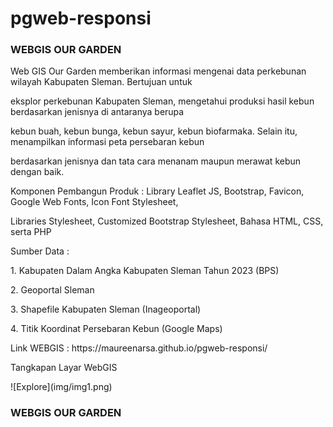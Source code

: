 # pgweb-responsi

<h3>WEBGIS OUR GARDEN</h3>
<p>Web GIS Our Garden memberikan informasi mengenai data perkebunan wilayah Kabupaten Sleman. Bertujuan untuk</p> <p>eksplor perkebunan Kabupaten Sleman, mengetahui produksi hasil kebun berdasarkan jenisnya di antaranya berupa</p>
<p>kebun buah, kebun bunga, kebun sayur, kebun biofarmaka. Selain itu, menampilkan informasi peta persebaran kebun<p>
<p>berdasarkan jenisnya dan tata cara menanam maupun merawat kebun dengan baik.</p>

<p>Komponen Pembangun Produk : Library Leaflet JS, Bootstrap, Favicon, Google Web Fonts, Icon Font Stylesheet,</p> <p>Libraries Stylesheet, Customized Bootstrap Stylesheet, Bahasa HTML, CSS, serta PHP</p>
<p>Sumber Data               : </p>
<p>1. Kabupaten Dalam Angka Kabupaten Sleman Tahun 2023 (BPS)</p>
<p>                            2. Geoportal Sleman</p>
<p>                            3. Shapefile Kabupaten Sleman (Inageoportal)</p>
<p>                            4. Titik Koordinat Persebaran Kebun (Google Maps)</p>
<p>Link WEBGIS               : https://maureenarsa.github.io/pgweb-responsi/</p>

<p>Tangkapan Layar WebGIS</p>
![Explore](img/img1.png)
<h3>WEBGIS OUR GARDEN</h3>